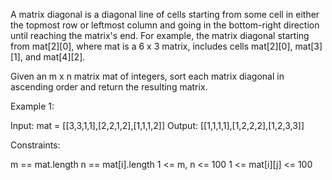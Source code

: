 A matrix diagonal is a diagonal line of cells starting from some cell in either the topmost row or leftmost column and going in the bottom-right direction until reaching the matrix's end. For example, the matrix diagonal starting from mat[2][0], where mat is a 6 x 3 matrix, includes cells mat[2][0], mat[3][1], and mat[4][2].

Given an m x n matrix mat of integers, sort each matrix diagonal in ascending order and return the resulting matrix.

 

Example 1:


Input: mat = [[3,3,1,1],[2,2,1,2],[1,1,1,2]]
Output: [[1,1,1,1],[1,2,2,2],[1,2,3,3]]
 

Constraints:

m == mat.length
n == mat[i].length
1 <= m, n <= 100
1 <= mat[i][j] <= 100